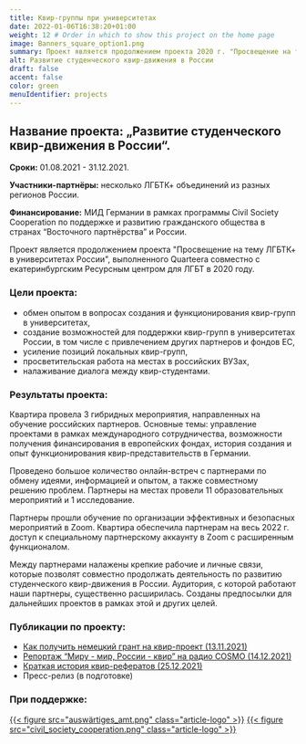 ```yaml
---
title: Квир-группы при университетах
date: 2022-01-06T16:38:20+01:00
weight: 12 # Order in which to show this project on the home page
image: Banners_square_option1.png
summary: Проект является продолжением проекта 2020 г. "Просвещение на тему ЛГБТК+ в университетах России". 
alt: Развитие студенческого квир-движения в России
draft: false
accent: false
color: green
menuIdentifier: projects
---
```


##  Название проекта: „Развитие студенческого квир-движения в России“.

**Сроки:** 01.08.2021 - 31.12.2021.

**Участники-партнёры:** несколько ЛГБТК+ объединений из разных регионов России.

**Финансирование:** МИД Германии в рамках программы Civil Society Cooperation по поддержке и развитию гражданского общества в странах “Восточного партнёрства” и России.

Проект является продолжением проекта "Просвещение на тему ЛГБТК+ в университетах России", выполненного Quarteera совместно с екатеринбургским Ресурсным центром для ЛГБТ в 2020 году. 

### Цели проекта: 

* обмен опытом в вопросах создания и функционирования квир-групп в университетах,
* создание возможностей для поддержки квир-групп в университетах России, в том числе с привлечением других партнеров и фондов ЕС,
* усиление позиций локальных квир-групп,
* просветительская работа на местах в российских ВУЗах,
* налаживание диалога между квир-студентами.

 ### Результаты проекта:
 
Квартира провела 3 гибридных мероприятия, направленных на обучение российских партнеров. Основные темы: управление проектами в рамках международного сотрудничества, возможности получения финансирования в европейских фондах, история создания и опыт функционирования квир-представительств в Германии.

Проведено большое количество онлайн-встреч с партнерами по обмену идеями, информацией и опытом, а также совместному решению проблем. 
Партнеры на местах провели 11 образовательных мероприятий и 1 исследование. 

Партнеры прошли обучение по организации эффективных и безопасных мероприятий в Zoom. Квартира обеспечила партнерам на весь 2022 г. доступ к специальному партнерскому аккаунту в Zoom с расширенным функционалом. 

Между партнерами налажены крепкие рабочие и личные связи, которые позволят совместно продолжать деятельность по развитию студенческого квир-движения в России.
Аудитория, с которой работают наши партнеры, существенно расширилась.
Созданы предпосылки для дальнейших проектов в рамках этой и других целей.

### Публикации по проекту:
* [Как получить немецкий грант на квир-проект (13.11.2021)](/projects/qib21_deutsche_fonds/)
* [Репортаж “Миру - мир, России - квир” на радио COSMO (14.12.2021)](https://www1.wdr.de/radio/cosmo/programm/sendungen/radio-po-russki/gesellschaft/queer-114.html)
* [Краткая история квир-рефератов (25.12.2021)](/projects/qib21_geschichte/)
* Пресс-релиз (в подготовке) 

### При поддержке:
[{{< figure src="auswärtiges_amt.png" class="article-logo" >}}](https://www.auswaertiges-amt.de/de/)
[{{< figure src="civil_society_cooperation.png" class="article-logo" >}}](https://civilsocietycooperation.net/)